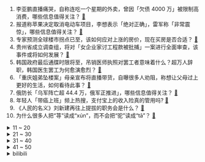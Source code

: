 1. 李亚鹏直播痛哭，自称连吃一个星期的外卖，曾因「欠债 4000 万」被限制高消费，哪些信息值得关注？ [:link:](https://www.zhihu.com/question/646232545)
2. 报道称苹果决定取消电动车项目，李想表示「绝对正确」，雷军称「非常震惊」，哪些信息值得关注？ [:link:](https://www.zhihu.com/question/646219752)
3. 专家预测全球楼市拐点已至，该如何应对上涨的房价，现在买房是否合适？ [:link:](https://www.zhihu.com/question/646299904)
4. 贵州省成立调查组，将对「女企业家讨工程款被批捕」一案进行全面审查，该事件或将如何发展？ [:link:](https://www.zhihu.com/question/646283321)
5. 韩国政府最后通牒时限将至，吊销医师执照对罢工者意味着什么？超万人辞职，韩国医生罢工为何愈演愈烈？ [:link:](https://www.zhihu.com/question/646230849)
6. 「重庆姐弟坠楼案」母亲宣布将直播带货，自曝很多人劝阻，称想让父母过上更好的生活，如何看待此事？ [:link:](https://www.zhihu.com/question/646330000)
7. 俄防长「乌军阵亡超 44.4 万，俄军正推进」，哪些信息值得关注？ [:link:](https://www.zhihu.com/question/646289525)
8. 年轻人「带癌上班」频上热搜，支付宝上的收入险真的管用吗? [:link:](https://www.zhihu.com/question/646224770)
9. 《人民的名义》刘新建再往上提拔的职务会是什么？ [:link:](https://www.zhihu.com/question/488577818)
10. 为什么很多人把“荨”读成“xún”，而不会把“驼”读成“tā”？ [:link:](https://www.zhihu.com/question/645252501)
<details>
<summary>11 ~ 20</summary>

11. 比特币站上 6 万美元关口，为 2021 年 11 月以来最高水平，哪些信息值得关注？ [:link:](https://www.zhihu.com/question/646274358)
12. 2 月 28 日A股大幅下挫沪指跌1.91%，两市成交额超过1.3万亿元，如何看待今日A股市场？ [:link:](https://www.zhihu.com/question/646218831)
13. 为什么国内很多教材都是“先告诉你xx就是这样的，然后在后面的学习中慢慢领悟到xx为什么是这样的”？ [:link:](https://www.zhihu.com/question/643634230)
14. 为什么新录用乡镇公务员有五年服务期？ [:link:](https://www.zhihu.com/question/645307175)
15. 如何评价米哈游停云手办全款仅需199元？ [:link:](https://www.zhihu.com/question/646090650)
16. 为什么狗的服从性更高，但是周围养猫的人越来越多？ [:link:](https://www.zhihu.com/question/640371098)
17. RA 官宣与主教练申东煜解约并公布纪录片，其中管理层后台怒喷主教练「不能干就滚」，对此你有什么想说？ [:link:](https://www.zhihu.com/question/646262216)
18. 有什么你从小到大讨厌的食物？ [:link:](https://www.zhihu.com/question/645235289)
19. 哈工大和北理工选择哪一个？ [:link:](https://www.zhihu.com/question/329076452)
20. 王夫人是如何做到把队伍带散的？ [:link:](https://www.zhihu.com/question/643364585)
</details>
<details>
<summary>21 ~ 30</summary>

21. AI 教育引领者帮孩子减负增效，科大讯飞 AI 学习机又升级？ [:link:](https://www.zhihu.com/question/646265337)
22. 如何评价《海贼王》漫画第 1109 话情报？ [:link:](https://www.zhihu.com/question/646216224)
23. 回归家庭的全职高知妈妈，如果现在有一个很好并且你很喜欢的工作机会，你会重新开始工作吗？ [:link:](https://www.zhihu.com/question/645627427)
24. 如何看待苹果公司取消长达十年的造车计划，2000员工将转岗或裁员？ [:link:](https://www.zhihu.com/question/646209706)
25. 有没有一张美食照片，能证明你来过某个城市？ [:link:](https://www.zhihu.com/question/640840387)
26. 家庭只能有一台电脑，该选择台式还是笔记本好？ [:link:](https://www.zhihu.com/question/645852050)
27. 大家有什么随手拍的好照片吗？可以分享一下吗？ [:link:](https://www.zhihu.com/question/639271222)
28. 哪些事情让你觉得职场就是个巨大的「草台班子」？ [:link:](https://www.zhihu.com/question/644707360)
29. 想晨跑，但是早上醒来觉得很累怎么办？ [:link:](https://www.zhihu.com/question/644335671)
30. 你会让孩子学着做家务吗？ [:link:](https://www.zhihu.com/question/641252362)
</details>
<details>
<summary>31 ~ 40</summary>

31. 有没有什么食材，是你心目中独属于春日的「第一口鲜」？ [:link:](https://www.zhihu.com/question/645243138)
32. 有哪些护肤好习惯能让普通人低成本变美？ [:link:](https://www.zhihu.com/question/645051259)
33. 作为女性，你想拥有一个怎样的人生呢？ [:link:](https://www.zhihu.com/question/645627469)
34. 坚持运动并且收获回报是种怎样的体验？ [:link:](https://www.zhihu.com/question/645929673)
35. 健身分时间段吗？早上锻炼和下午锻炼效果有区别吗？ [:link:](https://www.zhihu.com/question/644182588)
36. 下班不回家，在单位坐着恶性「卷」的意义在哪里？这是职场的晋升之道吗？ [:link:](https://www.zhihu.com/question/645854353)
37. 请问如果当时去蜂巢岛的是赤犬会发生什么？ [:link:](https://www.zhihu.com/question/644997356)
38. 对于初学者来说，力量训练一周几次最合适？ [:link:](https://www.zhihu.com/question/646108285)
39. 全球只有不到 5% 的罕见病有药可医，人类为什么要投入重金研究应对？「孤儿药」公共价值何在？ [:link:](https://www.zhihu.com/question/646080781)
40. 2024国产新能源车纷纷官降，合资燃油车会跟进吗？将如何应对？ [:link:](https://www.zhihu.com/question/644955805)
</details>
<details>
<summary>41 ~ 50</summary>

41. 扫地机器人技术「卷」出新高度，但如何才能实现真正的「解放双手」？ [:link:](https://www.zhihu.com/question/645881149)
42. 高校专硕招生人数九年涨超 45 万，多所高校明确不给专硕生提供住宿，如何看待此类现象？ [:link:](https://www.zhihu.com/question/646222134)
43. 经常听到长辈说河南没有知名高校是河南自己不要，历史真相是什么？ [:link:](https://www.zhihu.com/question/638178984)
44. 宁吉喆称「落实带薪休假制度有利于法定假期消费热潮常态化」，哪些信息值得关注？ [:link:](https://www.zhihu.com/question/646236321)
45. 为什么有「闰年」，「闰年」会有什么讲究吗？ [:link:](https://www.zhihu.com/question/646353301)
46. 「飞行汽车」首飞成功，深圳到珠海所需时间缩短至 20 分钟，如何看待新出行方式的出现？对此有哪些期待？ [:link:](https://www.zhihu.com/question/646238164)
47. 为什么「心灵鸡汤」没有用？ [:link:](https://www.zhihu.com/question/645629656)
48. 《来自星尘》发售，如何看待买断制手游的未来发展和定位？ [:link:](https://www.zhihu.com/question/646105352)
49. NAS那么好，为什么还是没能成为大多数家庭必备的存储设备？ [:link:](https://www.zhihu.com/question/646019346)
50. 是什么原因让你坚持带饭上班的？ [:link:](https://www.zhihu.com/question/641173907)
</details><details>
<summary>bilibili</summary>

</details>